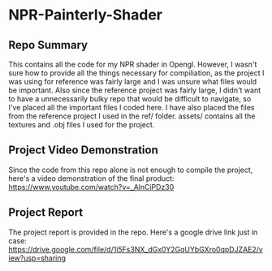 # NPR-Painterly-Shader

## Repo Summary
This contains all the code for my NPR shader in Opengl. 
However, I wasn't sure how to provide all the things necessary for compiliation, 
as the project I was using for reference was fairly large and I was unsure what files
would be important. Also since the reference project was fairly large, I didn't want to
have a unnecessarily bulky repo that would be difficult to navigate, so I've placed all
the important files I coded here. I have also placed the files from the reference
project I used in the ref/ folder. assets/ contains all the textures and .obj
files I used for the project.

## Project Video Demonstration
Since the code from this repo alone is not enough to compile the project, here's a video
demonstration of the final product:
https://www.youtube.com/watch?v=_AlnCiPDz30

## Project Report
The project report is provided in the repo. Here's a google drive link just in case: 
https://drive.google.com/file/d/1i5Fs3NX_dGx0Y2GqUYbGXro0qpDJZAE2/view?usp=sharing
